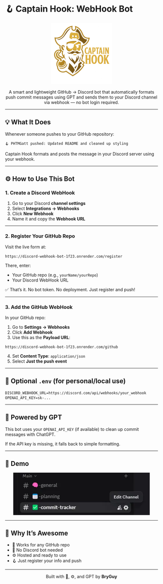 # 🪝 Captain Hook: WebHook Bot

<p align="center">
  <img src="images/CapHook2.png" alt="Captain Hook Bot" width="200" />
</p>

<p align="center">
  A smart and lightweight GitHub → Discord bot that automatically formats push commit messages using GPT and sends them to your Discord channel via webhook — no bot login required.
</p>

---

## 💡 What It Does

Whenever someone pushes to your GitHub repository:

```
🪝 PHTMGatt pushed: Updated README and cleaned up styling
```

Captain Hook formats and posts the message in your Discord server using your webhook.

---

## ⚙️ How to Use This Bot

### 1. Create a Discord WebHook

1. Go to your Discord **channel settings**
2. Select **Integrations → Webhooks**
3. Click **New Webhook**
4. Name it and copy the **Webhook URL**

---

### 2. Register Your GitHub Repo

Visit the live form at:

```
https://discord-webhook-bot-1f23.onrender.com/register
```

There, enter:
- Your GitHub repo (e.g., `yourName/yourRepo`)
- Your Discord WebHook URL

✅ That’s it. No bot token. No deployment. Just register and push!

---

### 3. Add the GitHub WebHook

In your GitHub repo:

1. Go to **Settings → Webhooks**
2. Click **Add Webhook**
3. Use this as the **Payload URL**:
```
https://discord-webhook-bot-1f23.onrender.com/github
```
4. Set **Content Type**: `application/json`
5. Select **Just the push event**

---

## 🔧 Optional `.env` (for personal/local use)

```env
DISCORD_WEBHOOK_URL=https://discord.com/api/webhooks/your_webhook
OPENAI_API_KEY=sk-...
```

---

## 🤖 Powered by GPT

This bot uses your `OPENAI_API_KEY` (if available) to clean up commit messages with ChatGPT.

If the API key is missing, it falls back to simple formatting.

---

## 📸 Demo

<p align="center">
  <img src="./images/BotUsage.webp" alt="Captain Hook Bot Demo" width="450" />
</p>

---

## 🧠 Why It’s Awesome

- 🔗 Works for any GitHub repo
- 💬 No Discord bot needed
- ⚙️ Hosted and ready to use
- 🪝 Just register your info and push

---

<p align="center">
  Built with 🧠, ⚙️, and GPT by <strong>BryGuy</strong>
</p>
